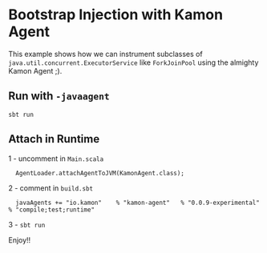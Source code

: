 # Bootstrap Injection with Kamon Agent

This example shows how we can instrument subclasses of `java.util.concurrent.ExecutorService` like `ForkJoinPool` using the almighty Kamon Agent ;).

## Run with `-javaagent`
```text
sbt run
```
## Attach in Runtime
1 - uncomment in  `Main.scala`
```text
  AgentLoader.attachAgentToJVM(KamonAgent.class);
```
2 - comment in `build.sbt`
```text
  javaAgents += "io.kamon"    % "kamon-agent"   % "0.0.9-experimental"  % "compile;test;runtime"
```
3 - `sbt run`

Enjoy!!
